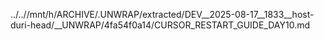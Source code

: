 ../..//mnt/h/ARCHIVE/.UNWRAP/extracted/DEV__2025-08-17__1833__host-duri-head/__UNWRAP/4fa54f0a14/CURSOR_RESTART_GUIDE_DAY10.md